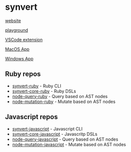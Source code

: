 # synvert

[website](https://synvert.net)

[playground](https://playground.synvert.net)

[VSCode extension](https://marketplace.visualstudio.com/items?itemName=xinminlabs.synvert)

[MacOS App](https://github.com/synvert-hq/synvert-gui/releases/download/v1.12.1/Synvert-darwin-x64-1.12.1.zip)

[Windows App](https://github.com/synvert-hq/synvert-gui/releases/download/v1.12.1/Synvert-1.12.1.Setup.exe)

## Ruby repos

- [synvert-ruby](https://github.com/synvert-hq/synvert-ruby) - Ruby CLI
- [synvert-core-ruby](https://github.com/synvert-hq/synvert-core-ruby) - Ruby DSLs
- [node-query-ruby](https://github.com/synvert-hq/node-query-ruby) - Query based on AST nodes
- [node-mutation-ruby](https://github.com/synvert-hq/node-mutation-ruby) - Mutate based on AST nodes

## Javascript repos

- [synvert-javascript](https://github.com/synvert-hq/synvert-javascript) - Javascript CLI
- [synvert-core-javascript](https://github.com/synvert-hq/synvert-core-javascript) - Javascritp DSLs
- [node-query-javascript](https://github.com/synvert-hq/node-query-javascript) - Query based on AST nodes
- [node-mutation-javascript](https://github.com/synvert-hq/node-mutation-javascript) - Mutate based on AST nodes
